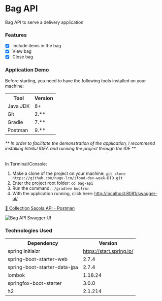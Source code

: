 <h1>Bag API</h1>
<p>Bag API to serve a delivery application</p>

<h3>Features</h3>

- [x] Include items in the bag<br>
- [x] View bag<br>
- [x] Close bag<br>

<h3>Application Demo</h3>
<p>Before starting, you need to have the following tools installed on your machine:</p>
<table>
<tr>
	<th>Tool</th>
	<th>Version</th>
</tr>
<tr>
	<td>Java JDK</td>
	<td>8+</td>
</tr>
<tr>
	<td>Git</td>
	<td>2.**</td>
</tr>
<tr>
	<td>Gradle</td>
	<td>7.**</td>
</tr>
<tr>
	<td>Postman</td>
	<td>9.**</td>
</tr>
</table>
<h6>** In order to facilitate the demonstration of the application, I recommend installing IntelliJ IDEA and running the project through the IDE **</h6>

In Terminal/Console:
<ol>
	<li>Make a clone of the project on your machine: <code>git clone https://github.com/hugo-lcm/ifood-dev-week-DIO.git</code></li>
	<li>Enter the project root folder: <code>cd bag-api</code></li> 
	<li>Run the command: <code>./gradlew bootrun</code></li>
	<li>With the application running, click here: <a href="http://localhost:8081/swagger-ui/">http://localhost:8081/swagger-ui/</a></li>
</ol>

<a href="https://drive.google.com/file/d/1-FTY7jRfYbqVNQi-B7Dvn8p6wjnzf2f6/view?usp=sharing"> 🚀 Collection Sacola API - Postman</a><br>

<img src="https://user-images.githubusercontent.com/74077027/193702261-4eefe2d7-e92d-4be8-ad5d-11b3a25c6fd0.png" alt="Bag API Swagger UI">

<h3>Technologies Used</h3>

<table>
<tr>
	<th>Dependency</th>
	<th>Version</th>
</tr>
<tr>
	<td>spring initialzr</td>
	<td><a href="https://start.spring.io/">https://start.spring.io/</a></td>
</tr>
<tr>
	<td>spring-boot-starter-web</td>
	<td>2.7.4</td>
</tr>
<tr>
	<td>spring-boot-starter-data-jpa</td>
	<td>2.7.4</td>
</tr>
<tr>
	<td>lombok</td>
	<td>1.18.24</td>
</tr>
<tr>
	<td>springfox-boot-starter</td>
	<td>3.0.0</td>
</tr>
<tr>
	<td>h2</td>
	<td>2.1.214</td>
</tr>
</table>
